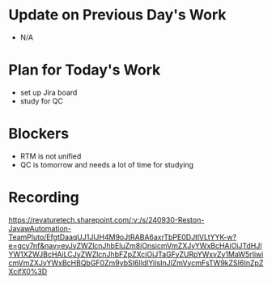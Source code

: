 # Update on Previous Day's Work
- N/A

# Plan for Today's Work
- set up Jira board
- study for QC

# Blockers
- RTM is not unified
- QC is tomorrow and needs a lot of time for studying

# Recording
https://revaturetech.sharepoint.com/:v:/s/240930-Reston-JavawAutomation-TeamPluto/EfgtDaaqUJ1JlJH4M9oJtRABA6axrTbPE0DJtlVLtYYK-w?e=gcy7nf&nav=eyJyZWZlcnJhbEluZm8iOnsicmVmZXJyYWxBcHAiOiJTdHJlYW1XZWJBcHAiLCJyZWZlcnJhbFZpZXciOiJTaGFyZURpYWxvZy1MaW5rIiwicmVmZXJyYWxBcHBQbGF0Zm9ybSI6IldlYiIsInJlZmVycmFsTW9kZSI6InZpZXcifX0%3D
